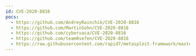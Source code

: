 ```yaml
---
id: CVE-2020-8816
pocs:
  - https://github.com/AndreyRainchik/CVE-2020-8816
  - https://github.com/MartinSohn/CVE-2020-8816
  - https://github.com/cybervaca/CVE-2020-8816
  - https://github.com/team0se7en/CVE-2020-8816
  - https://raw.githubusercontent.com/rapid7/metasploit-framework/master/modules/exploits/unix/http/pihole_dhcp_mac_exec.rb
---
```

